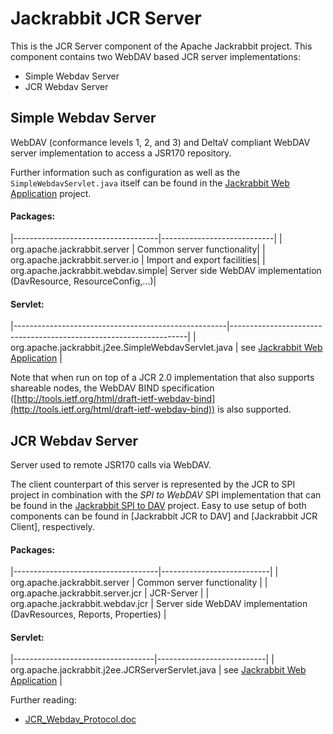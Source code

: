 <!--
   Licensed to the Apache Software Foundation (ASF) under one or more
   contributor license agreements.  See the NOTICE file distributed with
   this work for additional information regarding copyright ownership.
   The ASF licenses this file to You under the Apache License, Version 2.0
   (the "License"); you may not use this file except in compliance with
   the License.  You may obtain a copy of the License at

       http://www.apache.org/licenses/LICENSE-2.0

   Unless required by applicable law or agreed to in writing, software
   distributed under the License is distributed on an "AS IS" BASIS,
   WITHOUT WARRANTIES OR CONDITIONS OF ANY KIND, either express or implied.
   See the License for the specific language governing permissions and
   limitations under the License.
-->

Jackrabbit JCR Server
=====================
This is the JCR Server component of the Apache Jackrabbit project. 
This component contains two WebDAV based JCR server implementations:

* Simple Webdav Server
* JCR Webdav Server


Simple Webdav Server
--------------------
WebDAV (conformance levels 1, 2, and 3) and DeltaV compliant WebDAV server
implementation to access a JSR170 repository.

Further information such as configuration as well as the
`SimpleWebdavServlet.java` itself can be found in the [Jackrabbit Web Application](jackrabbit-web-application.html) project.

#### Packages:

|------------------------------------|----------------------------|
| org.apache.jackrabbit.server       | Common server functionality|
| org.apache.jackrabbit.server.io    | Import and export facilities|
| org.apache.jackrabbit.webdav.simple| Server side WebDAV implementation (DavResource, ResourceConfig,...)|

#### Servlet:

|-----------------------------------------------------|-------------------------------------------------------------------|
| org.apache.jackrabbit.j2ee.SimpleWebdavServlet.java | see [Jackrabbit Web Application](jackrabbit-web-application.html) |

Note that when run on top of a JCR 2.0 implementation that also supports shareable nodes, the WebDAV BIND specification
([http://tools.ietf.org/html/draft-ietf-webdav-bind](http://tools.ietf.org/html/draft-ietf-webdav-bind)) is also supported.


JCR Webdav Server
-----------------
Server used to remote JSR170 calls via WebDAV.

The client counterpart of this server is represented by the JCR to SPI
project in combination with the _SPI to WebDAV_ SPI implementation that can
be found in the [Jackrabbit SPI to DAV](jackrabbit-spi-to-dav.html) project. 
Easy to use setup of both components can be found in [Jackrabbit JCR to DAV]
and [Jackrabbit JCR Client], respectively.

#### Packages:

|------------------------------------|---------------------------|
| org.apache.jackrabbit.server       | Common server functionality |
| org.apache.jackrabbit.server.jcr   | JCR-Server |
| org.apache.jackrabbit.webdav.jcr   | Server side WebDAV implementation (DavResources, Reports, Properties) |

#### Servlet:

|-----------------------------------|---------------------------|
| org.apache.jackrabbit.j2ee.JCRServerServlet.java | see [Jackrabbit Web Application](jackrabbit-web-application.html) |


Further reading:

* [JCR_Webdav_Protocol.doc](../JCR_Webdav_Protocol.doc)
